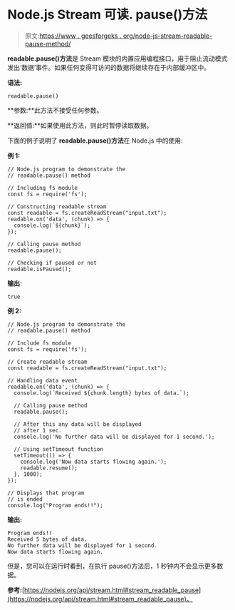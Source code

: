 # Node.js Stream 可读. pause()方法

> 原文:[https://www . geesforgeks . org/node-js-stream-readable-pause-method/](https://www.geeksforgeeks.org/node-js-stream-readable-pause-method/)

**readable.pause()方法**是 Stream 模块的内置应用编程接口，用于阻止流动模式发出‘数据’事件。如果任何变得可访问的数据将继续存在于内部缓冲区中。

**语法:**

```
readable.pause()
```

**参数:**此方法不接受任何参数。

**返回值:**如果使用此方法，则此时暂停读取数据。

下面的例子说明了 **readable.pause()方法**在 Node.js 中的使用:

**例 1:**

```
// Node.js program to demonstrate the     
// readable.pause() method  

// Including fs module
const fs = require('fs');

// Constructing readable stream
const readable = fs.createReadStream("input.txt");
readable.on('data', (chunk) => {
  console.log(`${chunk}`);
});

// Calling pause method
readable.pause();

// Checking if paused or not
readable.isPaused();
```

**输出:**

```
true
```

**例 2:**

```
// Node.js program to demonstrate the     
// readable.pause() method  

// Include fs module
const fs = require('fs');

// Create readable stream
const readable = fs.createReadStream("input.txt");

// Handling data event
readable.on('data', (chunk) => {
  console.log(`Received ${chunk.length} bytes of data.`);

  // Calling pause method
  readable.pause();

  // After this any data will be displayed 
  // after 1 sec.
  console.log('No further data will be displayed for 1 second.');

  // Using setTimeout function
  setTimeout(() => {
    console.log('Now data starts flowing again.');
    readable.resume();
  }, 1000);
});

// Displays that program 
// is ended
console.log("Program ends!!");
```

**输出:**

```
Program ends!!
Received 5 bytes of data.
No further data will be displayed for 1 second.
Now data starts flowing again.

```

但是，您可以在运行时看到，在执行 pause()方法后，1 秒钟内不会显示更多数据。

**参考:**[https://nodejs.org/api/stream.html#stream_readable_pause](https://nodejs.org/api/stream.html#stream_readable_pause)。